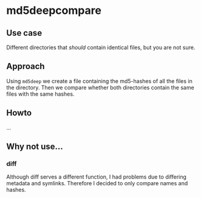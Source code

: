 # md5deepcompare

## Use case

Different directories that *should* contain identical files, but you are not sure.

## Approach

Using `md5deep` we create a file containing the md5-hashes of all the files in the directory. Then we compare whether both directories contain the same files with the same hashes.

## Howto

...

## Why not use...

### diff

Although diff serves a different function, I had problems due to differing metadata and symlinks. Therefore I decided to only compare names and hashes.

